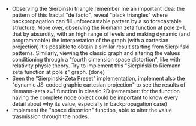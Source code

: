 - Observing the Sierpiński triangle remember me an important idea: the pattern of this fractal "de facto", reveal "black triangles" where backpropagation can fill unforecastable pattern by a so forecastable structure. More over, observing the Riemann zeta function at pole z=1, that by absurdity, with an high range of levels and making dynamic (and programmable) the interpretation of the graph (with a cartesian projection) it's possible to obtain a similar result starting from Sierpiński patterns. Similarly, viewing the classic graph and altering the values conditioning through a "fourth dimension space distortion", like with relativity physic theory. Try to implement this "Sierpiński to Riemann zeta function at pole z" graph. (done)
- Seen the "Sierpinski-Zeta Preset" implementation, implement also the "dynamic JS-coded graphic cartesian projection" to see the results of riemann-zeta z=1 function in classic 2D (remember: for the function having the complete node object could be important to know every detail about why its value, especially in backpropagation case)
- Implement the "space distortion" function, able to alter the value trasmission through the nodes.